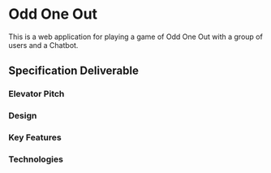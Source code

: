 # Odd One Out

This is a web application for playing a game of Odd One Out with a group of users 
and a Chatbot.

## Specification Deliverable

### Elevator Pitch

### Design

### Key Features

### Technologies




